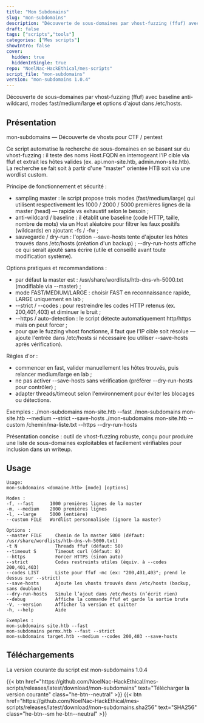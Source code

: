 ```yaml
---
title: "Mon Subdomains"
slug: "mon-subdomains"
description: "Découverte de sous-domaines par vhost-fuzzing (ffuf) avec baseline anti-wildcard, modes fast/medium/large et options d'ajout dans /etc/hosts."
draft: false
tags: ["scripts","tools"]
categories: ["Mes scripts"]
showIntro: false
cover:
  hidden: true
  hiddenInSingle: true
repo: "NoelNac-HackEthical/mes-scripts"
script_file: "mon-subdomains"
version: "mon-subdomains 1.0.4"
---
```


Découverte de sous-domaines par vhost-fuzzing (ffuf) avec baseline anti-wildcard, modes fast/medium/large et options d'ajout dans /etc/hosts.

## Présentation

mon-subdomains — Découverte de vhosts pour CTF / pentest

Ce script automatise la recherche de sous-domaines en se basant sur du vhost-fuzzing :
il teste des noms Host.FQDN en interrogeant l'IP cible via ffuf et extrait les hôtes
valides (ex. api.mon-site.htb, admin.mon-site.htb). La recherche se fait soit à partir
d'une "master" orientée HTB soit via une wordlist custom.

Principe de fonctionnement et sécurité :
- sampling master : le script propose trois modes (fast/medium/large) qui utilisent
  respectivement les 1000 / 2000 / 5000 premières lignes de la master (head) — rapide
  vs exhaustif selon le besoin ;
- anti-wildcard / baseline : il établit une baseline (code HTTP, taille, nombre de mots)
  via un Host aléatoire pour filtrer les faux positifs (wildcards) en ajoutant -fs / -fw ;
- sauvegarde / dry-run : l'option --save-hosts tente d'ajouter les hôtes trouvés dans
  /etc/hosts (création d'un backup) ; --dry-run-hosts affiche ce qui serait ajouté
  sans écrire (utile et conseillé avant toute modification système).

Options pratiques et recommandations :
- par défaut la master est : /usr/share/wordlists/htb-dns-vh-5000.txt (modifiable via --master) ;
- mode FAST/MEDIUM/LARGE : choisir FAST en reconnaissance rapide, LARGE uniquement en lab ;
- --strict / --codes : pour restreindre les codes HTTP retenus (ex. 200,401,403) et diminuer le bruit ;
- --https / auto-detection : le script détecte automatiquement http/https mais on peut forcer ;
- pour que le fuzzing vhost fonctionne, il faut que l'IP cible soit résolue — ajoute l'entrée
  dans /etc/hosts si nécessaire (ou utiliser --save-hosts après vérification).

Règles d'or :
- commencer en fast, valider manuellement les hôtes trouvés, puis relancer medium/large en lab ;
- ne pas activer --save-hosts sans vérification (préférer --dry-run-hosts pour contrôler) ;
- adapter threads/timeout selon l'environnement pour éviter les blocages ou détections.

Exemples :
  ./mon-subdomains mon-site.htb --fast
  ./mon-subdomains mon-site.htb --medium --strict --save-hosts
  ./mon-subdomains mon-site.htb --custom /chemin/ma-liste.txt --https --dry-run-hosts

Présentation concise : outil de vhost-fuzzing robuste, conçu pour produire une liste
de sous-domaines exploitables et facilement vérifiables pour inclusion dans un writeup.

## Usage

```
Usage:
mon-subdomains <domaine.htb> [mode] [options]

Modes :
-f, --fast      1000 premières lignes de la master
-m, --medium    2000 premières lignes
-l, --large     5000 (entière)
--custom FILE   Wordlist personnalisée (ignore la master)

Options :
--master FILE     Chemin de la master 5000 (défaut: /usr/share/wordlists/htb-dns-vh-5000.txt)
-t N              Threads ffuf (défaut: 50)
--timeout S       Timeout curl (défaut: 8)
--https           Forcer HTTPS (sinon auto)
--strict          Codes restreints utiles (équiv. à --codes 200,401,403)
--codes LIST      Liste pour ffuf -mc (ex: "200,401,403"; prend le dessus sur --strict)
--save-hosts      Ajoute les vhosts trouvés dans /etc/hosts (backup, sans doublon)
--dry-run-hosts   Simule l’ajout dans /etc/hosts (n’écrit rien)
--debug           Affiche la commande ffuf et garde la sortie brute
-V, --version     Afficher la version et quitter
-h, --help        Aide

Exemples :
mon-subdomains site.htb --fast
mon-subdomains permx.htb --fast --strict
mon-subdomains target.htb --medium --codes 200,403 --save-hosts
```

## Téléchargements

La version courante du script est mon-subdomains 1.0.4

<div class="dl-row">
  {{< btn href="https://github.com/NoelNac-HackEthical/mes-scripts/releases/latest/download/mon-subdomains" text="Télécharger la version courante" class="he-btn--neutral" >}}
  {{< btn href="https://github.com/NoelNac-HackEthical/mes-scripts/releases/latest/download/mon-subdomains.sha256" text="SHA256" class="he-btn--sm he-btn--neutral" >}}
</div>

